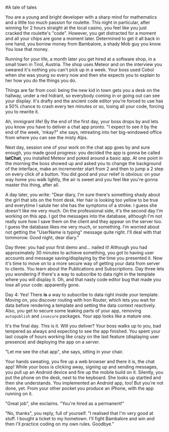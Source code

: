 #A tale of tales


You are a young and bright developer with a sharp mind for mathematics and a little too much passion for roulette. This night in particular, after winning for 2 hours straight at the local casino, you feel like you just cracked the roulette's "code". However, you get distracted for a moment and all your chips are gone a moment later. Determined to get it all back in one hand, you borrow money from Bambalore, a shady Mob guy you know. You lose that money.

Running for your life, a month later you get hired at a software shop, in a small town in Tirol, Austria. The shop uses Meteor and on the interview you sweared it's nothing you can't pick up in a week. Your boss used Cobol when she was young so every now and then she expects you to explain to her how you do the things you do.

Things are far from cool: being the new kid in town gets you a desk on the hallway, under a red hidrant, so everybody coming in or going out can see your display. It's drafty and the ancient code editor you're forced to use has a 50% chance to crash every ten minutes or so, losing all your code, forcing you to rewrite it.

Ah,  immigrant life! By the end of the first day, your boss drops by and lets you know you have to deliver a chat app pronto. "I expect to see it by the end of the week, 'mkay?" she says, retreating into her big-windowed office from where you can see the misty Alps.

Next day, session one of your work on the chat app goes by and sure enough, you made good progress: you decided the app is gonna be called **latChat**, you installed Meteor and poked around a basic app. At one point in the morning the boss showed up and asked you to change the background of the interface, make an incrementer start from 2 and then to jump a 2 step on every click of a button. You did good and your relief is obvious: on your way home you walk lightly, the air is sweet and you feel like you're gonna master this thing, after all.

A day later, you write: "Dear diary, I'm sure there's something shady about the girl that sits on the front desk. Her hair is looking too yellow to be true and everytime I salute her she has the symptoms of a stroke. I guess she doesn't like me very much. On the professional side, it's the second day I'm working on this app. I got the messages into the database, although I'm not really sure how I save them on the client and they appear on the server too. I guess the database likes me very much, or something. I'm worried about not getting the "UserName is typing" message quite right. I'll deal with that tommorow. Good night, dear diary."

Day three: you had your first demo and... nailed it! Although you had approximately 30 minutes to achieve something, you got to having user accounts and message saving/displaying by the time you presented it. Now it's time to move on to a more secure way of getting your data from server to clients.  You learn about the Publications and Subscriptions. Day three lets you wondering if there's a way to subscribe to data right in the template where you will display it. Oh, and that nasty code editor bug that made you lose all your code: apparently gone.

Day 4: Yes! There **is** a way to subscribe to data right inside your template. Moving on, you discover routing with Iron Router, which lets you wait for data before rendering a template and setting the data context reactively. Also, you get to secure some leaking parts of your app, removing `autopublish` and `insecure` packages. Your app looks like a mature one.

It's the final day. This is it. Will you deliver?
Your boss walks up to you, bad tempered as always and expecting to see the app finished. You spent your last couple of hours working like crazy on the last feature (displaying user presence) and deploying the app on a server. 

"Let me see the chat app", she says, sitting in your chair.

Your hands sweating, you fire up a web browser and there it is, the chat app! While your boss is clicking away, signing up and sending messages, you pull up an Android device and fire up the mobile build on it. Silently, you put the phone on the desk, next to the keyboard. She looks up startled and then she understands. You implemented an Android app, too!
But you're not done, yet. From your other pocket you produce an iPhone, with the app running on it.

"Great job", she exclaims. "You're hired as a permanent!"

"No, thanks", you reply, full of yourself. "I realised that I'm very good at stuff. I bought a ticket to my hometown. I'll fight Bambalore and win and then I'll practice coding on my own rules. Goodbye."
